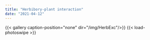 ```yaml
---
title: "Herbibory-plant interaction"
date: "2021-04-12"
---
```


{{< gallery  caption-position="none" dir="/img/HerbExc"/>}} {{< load-photoswipe >}}

